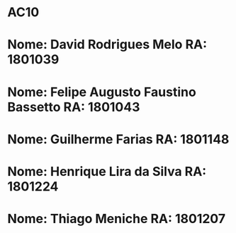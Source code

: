 # AC10
# Nome: David Rodrigues Melo RA: 1801039
# Nome: Felipe Augusto Faustino Bassetto RA: 1801043
# Nome: Guilherme Farias RA: 1801148
# Nome: Henrique Lira da Silva RA: 1801224
# Nome: Thiago Meniche RA: 1801207
